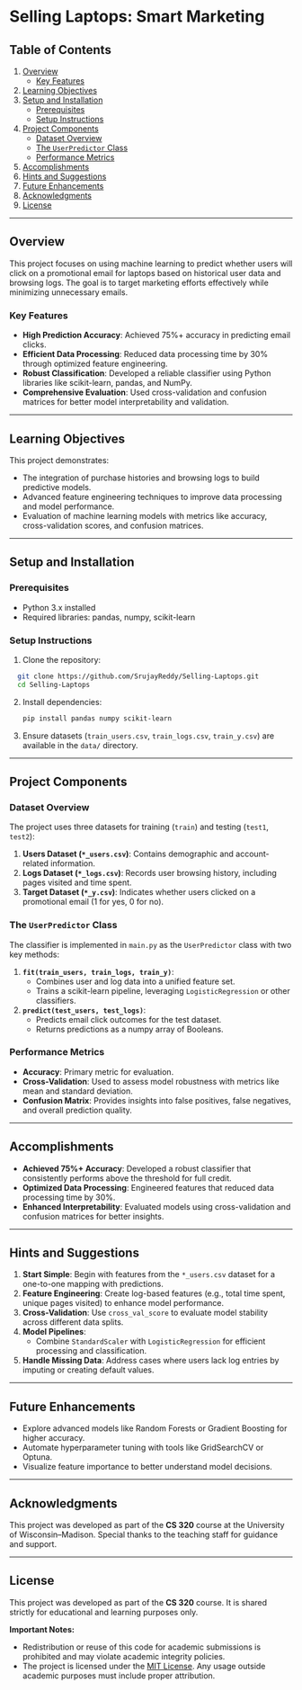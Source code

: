 
# Selling Laptops: Smart Marketing

## Table of Contents
1. [Overview](#overview)
   - [Key Features](#key-features)
2. [Learning Objectives](#learning-objectives)
3. [Setup and Installation](#setup-and-installation)
   - [Prerequisites](#prerequisites)
   - [Setup Instructions](#setup-instructions)
4. [Project Components](#project-components)
   - [Dataset Overview](#dataset-overview)
   - [The `UserPredictor` Class](#the-userpredictor-class)
   - [Performance Metrics](#performance-metrics)
5. [Accomplishments](#accomplishments)
6. [Hints and Suggestions](#hints-and-suggestions)
7. [Future Enhancements](#future-enhancements)
8. [Acknowledgments](#acknowledgments)
9. [License](#license)

---

## Overview

This project focuses on using machine learning to predict whether users will click on a promotional email for laptops based on historical user data and browsing logs. The goal is to target marketing efforts effectively while minimizing unnecessary emails.

### Key Features
- **High Prediction Accuracy**: Achieved 75%+ accuracy in predicting email clicks.
- **Efficient Data Processing**: Reduced data processing time by 30% through optimized feature engineering.
- **Robust Classification**: Developed a reliable classifier using Python libraries like scikit-learn, pandas, and NumPy.
- **Comprehensive Evaluation**: Used cross-validation and confusion matrices for better model interpretability and validation.

---

## Learning Objectives

This project demonstrates:
- The integration of purchase histories and browsing logs to build predictive models.
- Advanced feature engineering techniques to improve data processing and model performance.
- Evaluation of machine learning models with metrics like accuracy, cross-validation scores, and confusion matrices.

---

## Setup and Installation

### Prerequisites
- Python 3.x installed
- Required libraries: pandas, numpy, scikit-learn

### Setup Instructions
1. Clone the repository:
 ```  bash
   git clone https://github.com/SrujayReddy/Selling-Laptops.git
   cd Selling-Laptops


```

2.  Install dependencies:
    
    ```bash
    pip install pandas numpy scikit-learn
    
    ```
    
3.  Ensure datasets (`train_users.csv`, `train_logs.csv`, `train_y.csv`) are available in the `data/` directory.

----------

## Project Components

### Dataset Overview

The project uses three datasets for training (`train`) and testing (`test1`, `test2`):

1.  **Users Dataset (`*_users.csv`)**: Contains demographic and account-related information.
2.  **Logs Dataset (`*_logs.csv`)**: Records user browsing history, including pages visited and time spent.
3.  **Target Dataset (`*_y.csv`)**: Indicates whether users clicked on a promotional email (1 for yes, 0 for no).

### The `UserPredictor` Class

The classifier is implemented in `main.py` as the `UserPredictor` class with two key methods:

1.  **`fit(train_users, train_logs, train_y)`**:
    -   Combines user and log data into a unified feature set.
    -   Trains a scikit-learn pipeline, leveraging `LogisticRegression` or other classifiers.
2.  **`predict(test_users, test_logs)`**:
    -   Predicts email click outcomes for the test dataset.
    -   Returns predictions as a numpy array of Booleans.

### Performance Metrics

-   **Accuracy**: Primary metric for evaluation.
-   **Cross-Validation**: Used to assess model robustness with metrics like mean and standard deviation.
-   **Confusion Matrix**: Provides insights into false positives, false negatives, and overall prediction quality.

----------

## Accomplishments

-   **Achieved 75%+ Accuracy**: Developed a robust classifier that consistently performs above the threshold for full credit.
-   **Optimized Data Processing**: Engineered features that reduced data processing time by 30%.
-   **Enhanced Interpretability**: Evaluated models using cross-validation and confusion matrices for better insights.

----------

## Hints and Suggestions

1.  **Start Simple**: Begin with features from the `*_users.csv` dataset for a one-to-one mapping with predictions.
2.  **Feature Engineering**: Create log-based features (e.g., total time spent, unique pages visited) to enhance model performance.
3.  **Cross-Validation**: Use `cross_val_score` to evaluate model stability across different data splits.
4.  **Model Pipelines**:
    -   Combine `StandardScaler` with `LogisticRegression` for efficient processing and classification.
5.  **Handle Missing Data**: Address cases where users lack log entries by imputing or creating default values.

----------

## Future Enhancements

-   Explore advanced models like Random Forests or Gradient Boosting for higher accuracy.
-   Automate hyperparameter tuning with tools like GridSearchCV or Optuna.
-   Visualize feature importance to better understand model decisions.

----------

## Acknowledgments

This project was developed as part of the **CS 320** course at the University of Wisconsin–Madison. Special thanks to the teaching staff for guidance and support.

----------

## License

This project was developed as part of the **CS 320** course. It is shared strictly for educational and learning purposes only.

**Important Notes:**

-   Redistribution or reuse of this code for academic submissions is prohibited and may violate academic integrity policies.
-   The project is licensed under the [MIT License](https://opensource.org/licenses/MIT). Any usage outside academic purposes must include proper attribution.

```
